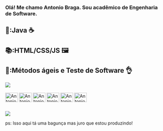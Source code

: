 
<h3 style = "textaling: justify;" >
Olá!   
Me chamo Antonio Braga. Sou acadêmico de Engenharia de Software.</h2>

<h2>📘:Java ☕</h3>
<h2>📚:HTML/CSS/JS 🖼️</h3>
<h2>📖:Métodos ágeis e Teste de Software 👌</h3>


<picture>
  <source
    srcset="https://github-readme-stats.vercel.app/api?username=antoniobragap&show_icons=true&theme=github_dark"
    media="(prefers-color-scheme: dark)"
  />
  <source
    srcset="https://github-readme-stats.vercel.app/api?username=antoniobragap&show_icons=true"
    media="(prefers-color-scheme: light), (prefers-color-scheme: no-preference)"
  />
  <img src="https://github-readme-stats.vercel.app/api?username=anuraghazra&show_icons=true" />
</picture>

<div style="display: inline_block"><br>
  <img align="center" alt="Antonio-C" height="30" width="40" src="https://cdn.jsdelivr.net/gh/devicons/devicon@latest/icons/c/c-original.svg">
  <img align="center" alt="Antonio-Java" height="30" width="40" src="https://cdn.jsdelivr.net/gh/devicons/devicon@latest/icons/java/java-plain.svg">
  <img align="center" alt="Antonio-git" height="30" width="40" src="https://cdn.jsdelivr.net/gh/devicons/devicon@latest/icons/git/git-original.svg">
  <img align="center" alt="Antonio-HTML5" height="30" width="40" src="https://cdn.jsdelivr.net/gh/devicons/devicon@latest/icons/html5/html5-original-wordmark.svg">
  <img align="center" alt="Antonio-CSS3" height="30" width="40" src="https://cdn.jsdelivr.net/gh/devicons/devicon@latest/icons/css3/css3-original-wordmark.svg">
  <img align="center" alt="Antonio-JS" height="30" width="40" src="https://cdn.jsdelivr.net/gh/devicons/devicon@latest/icons/javascript/javascript-original.svg">
  

</div>
  
  ##
 
<div> 
   <a href="https://www.linkedin.com/in/antonio-prudenteb" target="_blank"><img src="https://img.shields.io/badge/-LinkedIn-%230077B5?style=for-the-badge&logo=linkedin&logoColor=white" target="_blank"></a> 
  </div>

  <p>ps: Isso aqui tá uma bagunça mas juro que estou produzindo!</p>
